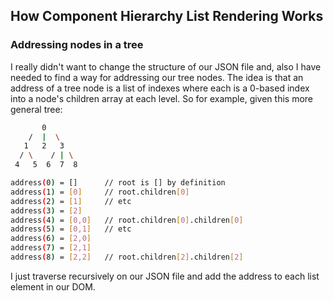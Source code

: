 ## How Component Hierarchy List Rendering Works

### Addressing nodes in a tree

I really didn't want to change the structure of our JSON file and,
 also I have needed to find a way for addressing our tree nodes.
  The idea is that an address of a tree node is a list of indexes 
  where each is a 0-based index into a node's children array at each level.
   So for example, given this more general tree:

```bash
       0
    /  |  \
   1   2   3
  / \    / | \
 4   5  6  7  8

address(0) = []      // root is [] by definition
address(1) = [0]     // root.children[0]
address(2) = [1]     // etc
address(3) = [2]
address(4) = [0,0]   // root.children[0].children[0]
address(5) = [0,1]   // etc
address(6) = [2,0]
address(7) = [2,1]
address(8) = [2,2]   // root.children[2].children[2]
```
I just traverse recursively on our JSON file and add the address to each list element in our DOM.
